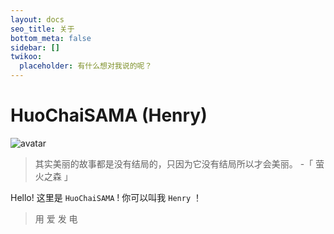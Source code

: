 ```yaml
---
layout: docs
seo_title: 关于
bottom_meta: false
sidebar: []
twikoo:
  placeholder: 有什么想对我说的呢？
---
```

# HuoChaiSAMA (Henry)

![avatar](https://www.hcspace.top/images/icon/apple-touch-icon.png)

> 其实美丽的故事都是没有结局的，只因为它没有结局所以才会美丽。 -「 萤火之森 」

Hello! 这里是 `HuoChaiSAMA` ! 你可以叫我 `Henry` ！
> 用 爱 发 电